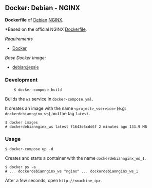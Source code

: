 ## Docker: Debian - NGINX

**Dockerfile** of [Debian](https://www.debian.org/) [NGINX](https://www.nginx.com/).

*Based on the official NGINX [Dockerfile](https://github.com/nginxinc/docker-nginx).

*Requirements*
- [Docker](https://www.docker.com/) 

*Base Docker Image:*
- [debian:jessie](https://hub.docker.com/_/debian/)

### Development

        $ docker-compose build

Builds the `ws` service in `docker-compose.yml`.

It creates an image with the name `<project>_<service>` (e.g: `dockerdebiannginx_ws`) and the tag `latest`.

    $ docker images
    # dockerdebiannginx_ws latest f1643e5cdd6f 2 minutes ago 133.9 MB

### Usage

    $ docker-compose up -d

Creates and starts a container with the name `dockerdebiannginx_ws_1`.

    $ docker ps -a
    # ... dockerdebiannginx_ws "nginx" ... dockerdebiannginx_ws_1

After a few seconds, open `http://<machine_ip>`.

